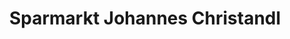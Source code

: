 ---
title: "Sparmarkt Johannes Christandl"
url: /fehring/sparmarkt-johannes-christandl/
shop: Supermarkt
---